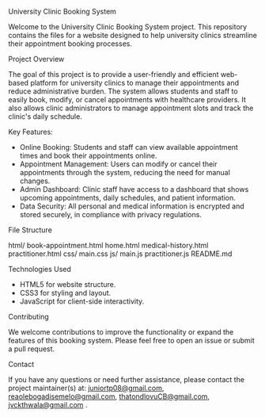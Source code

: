 University Clinic Booking System

Welcome to the University Clinic Booking System project.
This repository contains the files for a website designed to help university clinics streamline their appointment booking processes.

Project Overview

The goal of this project is to provide a user-friendly and efficient web-based platform for university clinics to manage their appointments and reduce administrative burden. The system allows students and staff to easily book, modify, or cancel appointments with healthcare providers. It also allows clinic administrators to manage appointment slots and track the clinic's daily schedule.

Key Features:
- Online Booking: Students and staff can view available appointment times and book their appointments online.
- Appointment Management: Users can modify or cancel their appointments through the system, reducing the need for manual changes.
- Admin Dashboard: Clinic staff have access to a dashboard that shows upcoming appointments, daily schedules, and patient information.
- Data Security: All personal and medical information is encrypted and stored securely, in compliance with privacy regulations.

File Structure

html/
book-appointment.html
home.html
medical-history.html
practitioner.html
css/
main.css
js/
main.js
practitioner.js
README.md

Technologies Used

- HTML5 for website structure.
- CSS3 for styling and layout.
- JavaScript for client-side interactivity.

Contributing

We welcome contributions to improve the functionality or expand the features of this booking system. Please feel free to open an issue or submit a pull request.

Contact

If you have any questions or need further assistance, please contact the project maintainer(s) at: juniortp08@gmail.com, reaolebogadisemelo@gmail.com, thatondlovuCB@gmail.com, jvckthwala@gmail.com .
